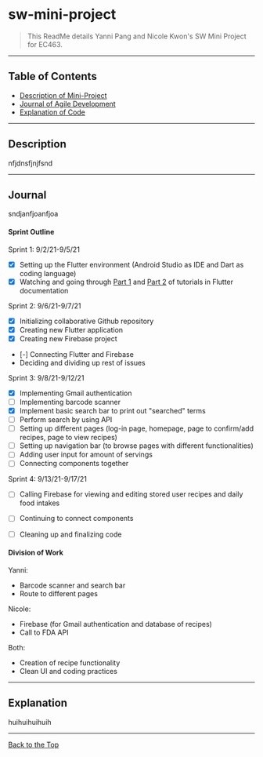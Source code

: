 # sw-mini-project

> This ReadMe details Yanni Pang and Nicole Kwon's SW Mini Project for EC463. 

---

## Table of Contents

- [Description of Mini-Project](#description)
- [Journal of Agile Development](#journal)
- [Explanation of Code](#explanation) 

---

## Description

nfjdnsfjnjfsnd

---

## Journal

sndjanfjoanfjoa


#### Sprint Outline

Sprint 1: 9/2/21-9/5/21
- [x] Setting up the Flutter environment (Android Studio as IDE and Dart as coding language)
- [x] Watching and going through [Part 1](https://flutter.dev/docs/get-started/codelab) and [Part 2](https://codelabs.developers.google.com/codelabs/first-flutter-app-pt2#0) of tutorials in Flutter documentation

Sprint 2: 9/6/21-9/7/21
- [x] Initializing collaborative Github repository
- [x] Creating new Flutter application
- [x] Creating new Firebase project
- [-] Connecting Flutter and Firebase
- Deciding and dividing up rest of issues

Sprint 3: 9/8/21-9/12/21
- [x] Implementing Gmail authentication
- [ ] Implementing barcode scanner 
- [x] Implement basic search bar to print out "searched" terms
- [ ] Perform search by using API
- [ ] Setting up different pages (log-in page, homepage, page to confirm/add recipes, page to view recipes) 
- [ ] Setting up navigation bar (to browse pages with different functionalities)
- [ ] Adding user input for amount of servings
- [ ] Connecting components together

Sprint 4: 9/13/21-9/17/21
- [ ] Calling Firebase for viewing and editing stored user recipes and daily food intakes
- [ ] Continuing to connect components
- [ ] Cleaning up and finalizing code


#### Division of Work

Yanni:
- Barcode scanner and search bar
- Route to different pages

Nicole: 
- Firebase (for Gmail authentication and database of recipes)
- Call to FDA API

Both: 
- Creation of recipe functionality
- Clean UI and coding practices

---

## Explanation

huihuihuihuih

---

[Back to the Top](#sw-mini-project)

